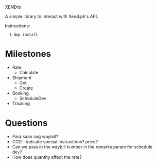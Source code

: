 XENDrb

A simple library to interact with Xend.ph's API.

Instructions:

```
  $ dep install
```

# Milestones

- Rate
  - Calculate
- Shipment
  - Get
  - Create
- Booking
  - ScheduleDev
- Tracking

# Questions

- Para saan ang waybill?
- COD - indicate special instructions? price?
- Can we pass in the waybill number in the remarks param for schedule dev?
- How does quantity affect the rate?